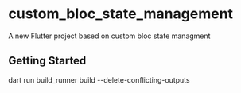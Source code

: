 # custom_bloc_state_management

A new Flutter project based on custom bloc state managment

## Getting Started

dart run build_runner build --delete-conflicting-outputs

